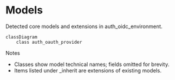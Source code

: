# Models

Detected core models and extensions in auth_oidc_environment.

```mermaid
classDiagram
    class auth_oauth_provider
```

Notes
- Classes show model technical names; fields omitted for brevity.
- Items listed under _inherit are extensions of existing models.
